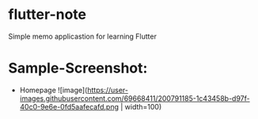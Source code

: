 # flutter-note
 Simple memo applicastion for learning Flutter
# Sample-Screenshot:
* Homepage
![image](https://user-images.githubusercontent.com/69668411/200791185-1c43458b-d97f-40c0-9e6e-0fd5aafecafd.png | width=100)


